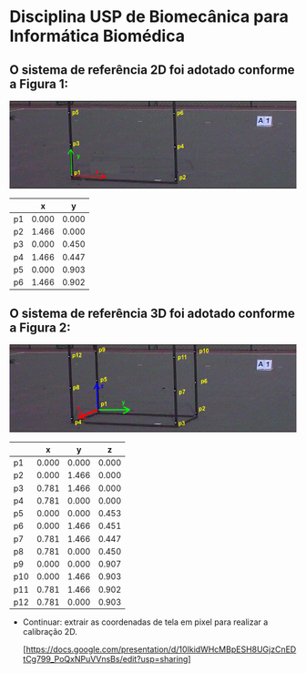 # Disciplina USP de Biomecânica para Informática Biomédica 

## O sistema de referência 2D foi adotado conforme a Figura 1:

![Figura 1. Calibrador 2D.](docs/ref2d_guide.png)

|     |   x   |   y   |
|-----|-------|-------|
| p1  | 0.000 | 0.000 |
| p2  | 1.466 | 0.000 |
| p3  | 0.000 | 0.450 |
| p4  | 1.466 | 0.447 |
| p5  | 0.000 | 0.903 |
| p6  | 1.466 | 0.902 |


## O sistema de referência 3D foi adotado conforme a Figura 2:

![Figura 2. Calibrador 3D.](docs/ref3d_guide.png)

|     |   x   |   y   |   z   |
|-----|-------|-------|-------|
| p1  | 0.000 | 0.000 | 0.000 |
| p2  | 0.000 | 1.466 | 0.000 |
| p3  | 0.781 | 1.466 | 0.000 |
| p4  | 0.781 | 0.000 | 0.000 |
| p5  | 0.000 | 0.000 | 0.453 |
| p6  | 0.000 | 1.466 | 0.451 |
| p7  | 0.781 | 1.466 | 0.447 |  
| p8  | 0.781 | 0.000 | 0.450 |
| p9  | 0.000 | 0.000 | 0.907 |
| p10 | 0.000 | 1.466 | 0.903 |
| p11 | 0.781 | 1.466 | 0.902 |
| p12 | 0.781 | 0.000 | 0.903 |

* Continuar: extrair as coordenadas de tela em pixel para realizar a calibração 2D.

  [https://docs.google.com/presentation/d/10IkidWHcMBpESH8UGjzCnEDtCg799_PoQxNPuVVnsBs/edit?usp=sharing]
